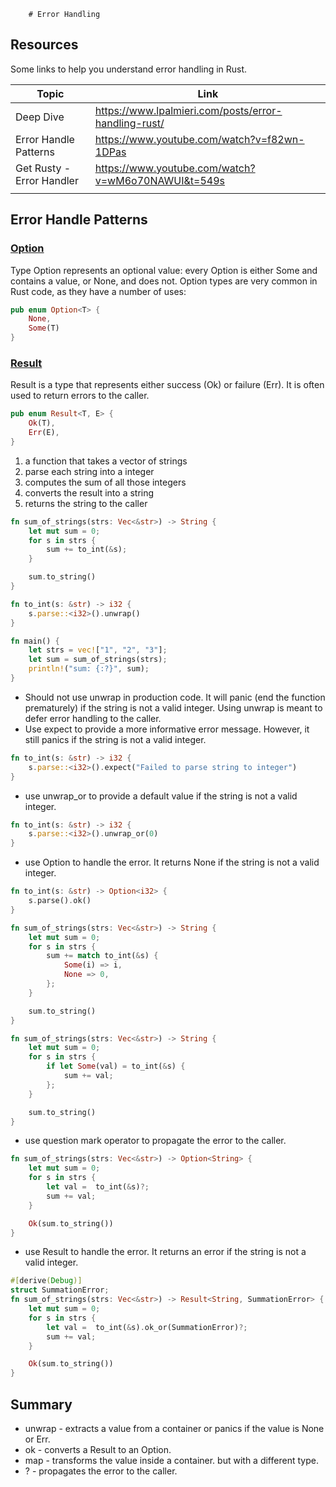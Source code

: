         # Error Handling

## Resources

Some links to help you understand error handling in Rust.

| Topic                     | Link                                                 |
|---------------------------|------------------------------------------------------|
| Deep Dive                 | https://www.lpalmieri.com/posts/error-handling-rust/ |
| Error Handle Patterns     | https://www.youtube.com/watch?v=f82wn-1DPas          |
| Get Rusty - Error Handler | https://www.youtube.com/watch?v=wM6o70NAWUI&t=549s   |
|                           |                                                      |

## Error Handle Patterns

### [Option](https://doc.rust-lang.org/std/option/enum.Option.html)

Type Option represents an optional value: every Option is either Some and contains a value, or None, and does not.
Option types are very common in Rust code, as they have a number of uses:

```rust
pub enum Option<T> {
    None,
    Some(T)
}
```

### [Result](https://doc.rust-lang.org/std/result/enum.Result.html)

Result is a type that represents either success (Ok) or failure (Err). It is often used to return errors to the caller.

```rust
pub enum Result<T, E> {
    Ok(T),
    Err(E),
}
```

1. a function that takes a vector of strings
2. parse each string into a integer
3. computes the sum of all those integers
4. converts the result into a string
5. returns the string to the caller

```rust
fn sum_of_strings(strs: Vec<&str>) -> String {
    let mut sum = 0;
    for s in strs {
        sum += to_int(&s);
    }

    sum.to_string()
}

fn to_int(s: &str) -> i32 {
    s.parse::<i32>().unwrap()
}

fn main() {
    let strs = vec!["1", "2", "3"];
    let sum = sum_of_strings(strs);
    println!("sum: {:?}", sum);
}
``` 

* Should not use unwrap in production code. It will panic (end the function prematurely) if the string is not a valid
  integer. Using unwrap is meant to defer error handling to the caller.
* Use expect to provide a more informative error message. However, it still panics if the string is not a valid integer.

```rust
fn to_int(s: &str) -> i32 {
    s.parse::<i32>().expect("Failed to parse string to integer")
}
```

* use unwrap_or to provide a default value if the string is not a valid integer.

```rust
fn to_int(s: &str) -> i32 {
    s.parse::<i32>().unwrap_or(0)
}
```

* use Option to handle the error. It returns None if the string is not a valid integer.

```rust
fn to_int(s: &str) -> Option<i32> {
    s.parse().ok()
}

fn sum_of_strings(strs: Vec<&str>) -> String {
    let mut sum = 0;
    for s in strs {
        sum += match to_int(&s) {
            Some(i) => i,
            None => 0,
        };
    }

    sum.to_string()
}
```

```rust
fn sum_of_strings(strs: Vec<&str>) -> String {
    let mut sum = 0;
    for s in strs {
        if let Some(val) = to_int(&s) {
            sum += val;
        };
    }

    sum.to_string()
}
```

* use question mark operator to propagate the error to the caller.

```rust
fn sum_of_strings(strs: Vec<&str>) -> Option<String> {
    let mut sum = 0;
    for s in strs {
        let val =  to_int(&s)?;
        sum += val;
    }

    Ok(sum.to_string())
}
```

* use Result to handle the error. It returns an error if the string is not a valid integer.

```rust
#[derive(Debug)]
struct SummationError;
fn sum_of_strings(strs: Vec<&str>) -> Result<String, SummationError> {
    let mut sum = 0;
    for s in strs {
        let val =  to_int(&s).ok_or(SummationError)?;
        sum += val;
    }

    Ok(sum.to_string())
}
```

## Summary

* unwrap - extracts a value from a container or panics if the value is None or Err.
* ok - converts a Result to an Option.
* map - transforms the value inside a container. but with a different type.
* ? - propagates the error to the caller.
